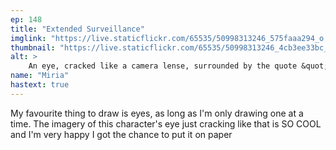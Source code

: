 ```yaml
---
ep: 148
title: "Extended Surveillance"
imglink: "https://live.staticflickr.com/65535/50998313246_575faaa294_o.jpg"
thumbnail: "https://live.staticflickr.com/65535/50998313246_4cb3ee33bc_q.jpg"
alt: >
    An eye, cracked like a camera lense, surrounded by the quote &quot;When I caught a glimpse there was a crack right down the centre of his eye&quot;
name: "Miria"
hastext: true
---
```

My favourite thing to draw is eyes, as long as I'm only drawing one at a time. The imagery of this character's eye just cracking like that is SO COOL and I'm very happy I got the chance to put it on paper